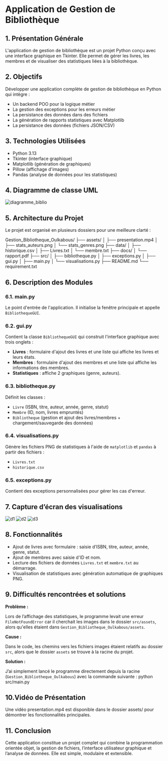 # Application de Gestion de Bibliothèque

## 1. Présentation Générale        
L'application de gestion de bibliothèque est un projet Python conçu avec une interface graphique en Tkinter. Elle permet de gérer les livres, les membres et de visualiser des statistiques liées à la bibliothèque.

## 2. Objectifs

Développer une application complète de gestion de bibliothèque en Python qui intègre :

- Un backend POO pour la logique métier
- La gestion des exceptions pour les erreurs métier
- La persistance des données dans des fichiers
- La génération de rapports statistiques avec Matplotlib
- La persistance des données (fichiers JSON/CSV)

## 3. Technologies Utilisées

- Python 3.13
- Tkinter (interface graphique)
- Matplotlib (génération de graphiques)
- Pillow (affichage d'images)
- Pandas (analyse de données pour les statistiques)

## 4. Diagramme de classe UML

![diagramme_biblio](../assets/diagramme_biblio.png)

## 5. Architecture du Projet

Le projet est organisé en plusieurs dossiers pour une meilleure clarté :

Gestion_Bibliotheque_Oulkabous/
├── assets/
│ ├── presentation.mp4
│ ├── stats_auteurs.png
│ └── stats_genres.png
├── data/
│ ├── historique.csv
│ ├── Livres.txt
│ └── membre.txt
├── docs/
│ └── rapport.pdf
├── src/
│ ├── bibliotheque.py
│ ├── exceptions.py
│ ├── gui.py
│ ├── main.py
│ └── visualisations.py
├── README.md
└── requirement.txt

## 6. Description des Modules

### 6.1. main.py

Le point d'entrée de l'application. Il initialise la fenêtre principale et appelle `BibliothequeGUI`.

### 6.2. gui.py

Contient la classe `BibliothequeGUI` qui construit l'interface graphique avec trois onglets :

- **Livres** : formulaire d'ajout des livres et une liste qui affiche les livres et leurs états.
- **Membres** : formulaire d'ajout des membres et une liste qui affiche les informations des membres.
- **Statistiques** : affiche 2 graphiques (genre, auteurs).

### 6.3. bibliotheque.py

Définit les classes :

- `Livre` (ISBN, titre, auteur, année, genre, statut)
- `Membre` (ID, nom, livres empruntés)
- `Bibliotheque` (gestion et ajout des livres/membres + chargement/sauvegarde des données)

### 6.4. visualisations.py

Génère les fichiers PNG de statistiques à l'aide de `matplotlib` et `pandas` à partir des fichiers :

- `Livres.txt`
- `historique.csv`

### 6.5. exceptions.py

Contient des exceptions personnalisées pour gérer les cas d'erreur.

## 7. Capture d’écran des visualisations

![d1](../assets/d1.png)
![d2](../assets/d2.png)
![d3](../assets/d3.png)

## 8. Fonctionnalités

- Ajout de livres avec formulaire : saisie d’ISBN, titre, auteur, année, genre, statut.
- Ajout de membres avec saisie d'ID et nom.
- Lecture des fichiers de données `Livres.txt` et `membre.txt` au démarrage.
- Visualisation de statistiques avec génération automatique de graphiques PNG.

## 9. Difficultés rencontrées et solutions

**Problème :**

Lors de l’affichage des statistiques, le programme levait une erreur `FileNotFoundError` car il cherchait les images dans le dossier `src/assets`, alors qu'elles étaient dans `Gestion_Bibliotheque_Oulkabous/assets`.

**Cause :**

Dans le code, les chemins vers les fichiers images étaient relatifs au dossier `src`, alors que le dossier `assets` se trouve à la racine du projet.

**Solution :**

J’ai simplement lancé le programme directement depuis la racine (`Gestion_Bibliotheque_Oulkabous`) avec la commande suivante :
python src/main.py

## 10.Vidéo de Présentation
Une vidéo presentation.mp4 est disponible dans le dossier assets/ pour démontrer les fonctionnalités principales.

## 11. Conclusion
Cette application constitue un projet complet qui combine la programmation orientée objet, la gestion de fichiers, l’interface utilisateur graphique et l’analyse de données. Elle est simple, modulaire et extensible.

